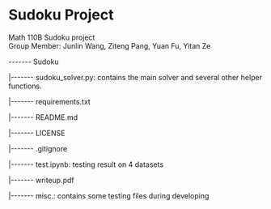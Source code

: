 # Sudoku Project
Math 110B Sudoku project  
Group Member: Junlin Wang, Ziteng Pang, Yuan Fu, Yitan Ze


------- Sudoku

  |------- sudoku_solver.py: contains the main solver and several other helper functions.

  |------- requirements.txt
  
  |------- README.md

  |------- LICENSE
  
  |------- .gitignore
  
  |------- test.ipynb: testing result on 4 datasets
  
  |------- writeup.pdf
  
  |------- misc.: contains some testing files during developing

